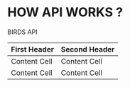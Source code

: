 # HOW API WORKS ?
 BIRDS API
 
| First Header  | Second Header |
| ------------- | ------------- |
| Content Cell  | Content Cell  |
| Content Cell  | Content Cell  |
